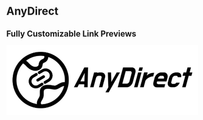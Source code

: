# AnyDirect
## Fully Customizable Link Previews

<div align="center">

<img src="/src/v3-anydirect-full-whiteBG.png">

</div>